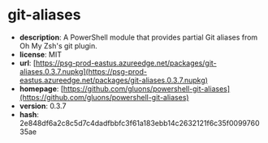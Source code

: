 # git-aliases

- **description**: A PowerShell module that provides partial Git aliases from Oh My Zsh's git plugin.
- **license**: MIT
- **url**: [https://psg-prod-eastus.azureedge.net/packages/git-aliases.0.3.7.nupkg](https://psg-prod-eastus.azureedge.net/packages/git-aliases.0.3.7.nupkg)
- **homepage**: [https://github.com/gluons/powershell-git-aliases](https://github.com/gluons/powershell-git-aliases)
- **version**: 0.3.7
- **hash**: 2e848df6a2c8c5d7c4dadfbbfc3f61a183ebb14c2632121f6c35f009976035ae


